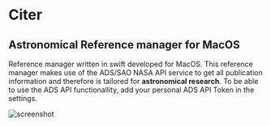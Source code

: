 # Citer 
## Astronomical Reference manager for MacOS

Reference manager written in swift developed for MacOS.
This reference manager makes use of the ADS/SAO NASA API service to get all publication information and therefore is tailored for **astronomical research**. To be able to use the ADS API functionallity, add your personal ADS API Token in the settings.

![screenshot](Screenshot.png)
